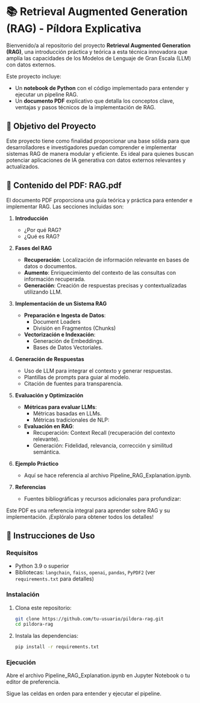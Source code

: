 # 📚 Retrieval Augmented Generation (RAG) - Píldora Explicativa

Bienvenido/a al repositorio del proyecto **Retrieval Augmented Generation (RAG)**, una introducción práctica y teórica a esta técnica innovadora que amplía las capacidades de los Modelos de Lenguaje de Gran Escala (LLM) con datos externos.

Este proyecto incluye:
- Un **notebook de Python** con el código implementado para entender y ejecutar un pipeline RAG.
- Un **documento PDF** explicativo que detalla los conceptos clave, ventajas y pasos técnicos de la implementación de RAG.

## 🎯 Objetivo del Proyecto
Este proyecto tiene como finalidad proporcionar una base sólida para que desarrolladores e investigadores puedan comprender e implementar sistemas RAG de manera modular y eficiente. Es ideal para quienes buscan potenciar aplicaciones de IA generativa con datos externos relevantes y actualizados.


## 📖 Contenido del PDF: **RAG.pdf**

El documento PDF proporciona una guía teórica y práctica para entender e implementar RAG. Las secciones incluidas son:

1. **Introducción**
   - ¿Por qué RAG?
   - ¿Qué es RAG?

2. **Fases del RAG**
   - **Recuperación**: Localización de información relevante en bases de datos o documentos.
   - **Aumento**: Enriquecimiento del contexto de las consultas con información recuperada.
   - **Generación**: Creación de respuestas precisas y contextualizadas utilizando LLM.

3. **Implementación de un Sistema RAG**
   - **Preparación e Ingesta de Datos**:
     - Document Loaders
     - División en Fragmentos (Chunks)
   - **Vectorización e Indexación**:
     - Generación de Embeddings.
     - Bases de Datos Vectoriales.

4. **Generación de Respuestas**
   - Uso de LLM para integrar el contexto y generar respuestas.
   - Plantillas de prompts para guiar al modelo.
   - Citación de fuentes para transparencia.

5. **Evaluación y Optimización**
   - **Métricas para evaluar LLMs**:
     - Métricas basadas en LLMs.
     - Métricas tradicionales de NLP:
   - **Evaluación en RAG**:
     - Recuperación: Context Recall (recuperación del contexto relevante).
     - Generación: Fidelidad, relevancia, corrección y similitud semántica.

6. **Ejemplo Práctico**
   - Aquí se hace referencia al archivo Pipeline_RAG_Explanation.ipynb.

7. **Referencias**
   - Fuentes bibliográficas y recursos adicionales para profundizar:


Este PDF es una referencia integral para aprender sobre RAG y su implementación. ¡Explóralo para obtener todos los detalles!


## 🚀 Instrucciones de Uso

### Requisitos
- Python 3.9 o superior
- Bibliotecas: `langchain`, `faiss`, `openai`, `pandas`, `PyPDF2` (ver `requirements.txt` para detalles)


### Instalación
1. Clona este repositorio:
   ```bash
   git clone https://github.com/tu-usuario/pildora-rag.git
   cd pildora-rag

2. Instala las dependencias:
    ```bash
    pip install -r requirements.txt


### Ejecución

Abre el archivo Pipeline_RAG_Explanation.ipynb en Jupyter Notebook o tu editor de preferencia.

Sigue las celdas en orden para entender y ejecutar el pipeline.
